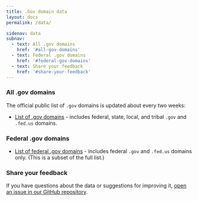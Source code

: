 ```yaml
---
title: .Gov domain data
layout: docs
permalink: /data/

sidenav: data
subnav:
  - text: All .gov domains
    href: '#all-gov-domains'
  - text: Federal .gov domains
    href: '#federal-gov-domains'
  - text: Share your feedback
    href: '#share-your-feedback'
---
```


### All .gov domains

The official public list of `.gov` domains is updated about every two weeks:

* [List of .gov domains](https://raw.githubusercontent.com/GSA/data/gh-pages/dotgov-domains/current-full.csv) - includes federal, state, local, and tribal `.gov` and `.fed.us` domains.

### Federal .gov domains

* [List of federal .gov domains](https://raw.githubusercontent.com/GSA/data/gh-pages/dotgov-domains/current-federal.csv) - includes federal `.gov` and `.fed.us` domains only. (This is a subset of the full list.)

### Share your feedback

If you have questions about the data or suggestions for improving it, [open an issue in our GitHub repository](https://github.com/gsa/data/issues).
